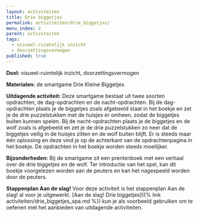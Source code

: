 ```yaml
---
layout: activiteiten
title: Drie biggetjes
permalink: activiteiten/drie_biggetjes/
menu_index: 2
parent: activiteiten
tags:
  - visueel-ruimtelijk inzicht
  - doorzettingsvermogen
published: true
---
```

**Doel:** visueel-ruimtelijk inzicht, doorzettingsvermogen

<p style="margin-top: 10px;"/>

**Materialen:** de smartgame Drie Kleine Biggetjes

<p style="margin-top: 10px;"/>

**Uitdagende activiteit:** Deze smartgame bestaat uit twee soorten opdrachten, de dag-opdrachten en de nacht-opdrachten. Bij de dag-opdrachten plaats je de biggetjes zoals afgebeeld staat in het boekje en zet je de drie puzzelstukken met de huisjes er omheen, zodat de biggetjes buiten kunnen spelen. Bij de nacht-opdrachten plaats je de biggetjes en de wolf zoals is afgebeeld en zet je de drie puzzelstukken zo neer dat de biggetjes veilig in de huisjes zitten en de wolf buiten blijft. Er is steeds maar één oplossing en deze vind je op de achterkant van de opdrachtenpagina in het boekje. De opdrachten in het boekje worden steeds moeilijker.

<p style="margin-top: 10px;"/>

**Bijzonderheden:** Bij de smartgame zit een prentenboek met een verhaal over de drie biggetjes en de wolf. Ter introductie van het spel, kan dit boekje voorgelezen worden aan de peuters en kan het nagespeeld worden door de peuters.

<p style="margin-top: 10px;"/>

**Stappenplan Aan de slag!** Voor deze activiteit is het stappenplan Aan de slag! al voor je uitgewerkt. [Aan de slag! Drie biggetjes]({% link activiteiten/drie_biggetjes_spa.md %}) kun je als voorbeeld gebruiken om te oefenen met het aanbieden van uitdagende activiteiten.

